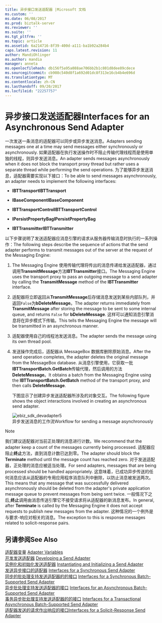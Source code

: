 ```yaml
---
title: 异步接口发送适配器 |Microsoft 文档
ms.custom: ''
ms.date: 06/08/2017
ms.prod: biztalk-server
ms.reviewer: ''
ms.suite: ''
ms.tgt_pltfrm: ''
ms.topic: article
ms.assetid: 6a214716-8f39-400d-a111-ba1b92a284b4
caps.latest.revision: 11
author: MandiOhlinger
ms.author: mandia
manager: anneta
ms.openlocfilehash: db156f5a95a088ae706bb2b1c801d8dee89cdece
ms.sourcegitcommit: cb908c540d8f1a692d01dc8f313e16cb4b4e696d
ms.translationtype: MT
ms.contentlocale: zh-CN
ms.lasthandoff: 09/20/2017
ms.locfileid: "22257757"
---
```

# <a name="interfaces-for-an-asynchronous-send-adapter"></a><span data-ttu-id="a5337-102">异步接口发送适配器</span><span class="sxs-lookup"><span data-stu-id="a5337-102">Interfaces for an Asynchronous Send Adapter</span></span>
<span data-ttu-id="a5337-103">一次发送一条消息的适配器可以同步或异步发送消息。</span><span class="sxs-lookup"><span data-stu-id="a5337-103">Adapters sending messages one at a time may send messages either synchronously or asynchronously.</span></span> <span data-ttu-id="a5337-104">如果适配器在执行发送操作时不阻止传输代理线程而是使用单独的线程，则异步发送消息。</span><span class="sxs-lookup"><span data-stu-id="a5337-104">An adapter sends messages asynchronously when it does not block the transport proxy thread but rather uses a separate thread while performing the send operations.</span></span> <span data-ttu-id="a5337-105">为了能够异步发送消息，适配器需要实现以下接口：</span><span class="sxs-lookup"><span data-stu-id="a5337-105">To be able to send messages asynchronously, an adapter needs to implement the following interfaces:</span></span>  
  
-   <span data-ttu-id="a5337-106">**IBTTransport**</span><span class="sxs-lookup"><span data-stu-id="a5337-106">**IBTTransport**</span></span>  
  
-   <span data-ttu-id="a5337-107">**IBaseComponent**</span><span class="sxs-lookup"><span data-stu-id="a5337-107">**IBaseComponent**</span></span>  
  
-   <span data-ttu-id="a5337-108">**IBTTransportControl**</span><span class="sxs-lookup"><span data-stu-id="a5337-108">**IBTTransportControl**</span></span>  
  
-   <span data-ttu-id="a5337-109">**IPersistPropertyBag**</span><span class="sxs-lookup"><span data-stu-id="a5337-109">**IPersistPropertyBag**</span></span>  
  
-   <span data-ttu-id="a5337-110">**IBTTransmitter**</span><span class="sxs-lookup"><span data-stu-id="a5337-110">**IBTTransmitter**</span></span>  
  
 <span data-ttu-id="a5337-111">以下步骤说明了发送适配器应消息引擎的请求从服务器传输消息时执行的一系列操作：</span><span class="sxs-lookup"><span data-stu-id="a5337-111">The following steps describe the sequence of actions that the send adapter performs to transmit messages out of the server at the request of the Messaging Engine:</span></span>  
  
1.  <span data-ttu-id="a5337-112">The Messaging Engine 使用传输代理将传出的消息传递给发送适配器，通过调用**TransmitMessage**方法**IBTTransmitter**接口。</span><span class="sxs-lookup"><span data-stu-id="a5337-112">The Messaging Engine uses the transport proxy to pass an outgoing message to a send adapter by calling the **TransmitMessage** method of the **IBTTransmitter** interface.</span></span>  
  
2.  <span data-ttu-id="a5337-113">适配器将立即返回从**TransmitMessage**后存储消息发送到某些内部队列，并返回`False`为**bDeleteMessage**。</span><span class="sxs-lookup"><span data-stu-id="a5337-113">The adapter returns immediately from **TransmitMessage** after storing the message to be sent to some internal queue, and returns `False` for **bDeleteMessage**.</span></span> <span data-ttu-id="a5337-114">这样可以通知消息引擎消息将在异步模式下传输。</span><span class="sxs-lookup"><span data-stu-id="a5337-114">This tells the Messaging Engine the message will be transmitted in an asynchronous manner.</span></span>  
  
3.  <span data-ttu-id="a5337-115">适配器使用自己的线程池发送消息。</span><span class="sxs-lookup"><span data-stu-id="a5337-115">The adapter sends the message using its own thread pool.</span></span>  
  
4.  <span data-ttu-id="a5337-116">发送操作完成后，适配器从 MessageBox 数据库删除原始消息。</span><span class="sxs-lookup"><span data-stu-id="a5337-116">After the send operation completes, the adapter deletes the original message from the MessageBox database.</span></span> <span data-ttu-id="a5337-117">从消息引擎使用，它获取一批**IBTTransportBatch.GetBatch**传输代理，然后调用的方法**DeleteMessage**。</span><span class="sxs-lookup"><span data-stu-id="a5337-117">It obtains a batch from the Messaging Engine using the **IBTTransportBatch.GetBatch** method of the transport proxy, and then calls **DeleteMessage**.</span></span>  
  
     <span data-ttu-id="a5337-118">下图显示了创建异步发送适配器所涉及的对象交互。</span><span class="sxs-lookup"><span data-stu-id="a5337-118">The following figure shows the object interactions involved in creating an asynchronous send adapter.</span></span>  
  
     ![](../core/media/ebiz-sdk-devadapter5.gif "ebiz_sdk_devadapter5")  
<span data-ttu-id="a5337-119">异步发送消息的工作流</span><span class="sxs-lookup"><span data-stu-id="a5337-119">Workflow for sending a message asynchronously</span></span>  
  
> [!NOTE]
>  <span data-ttu-id="a5337-120">我们建议适配器对当前正处理的消息进行计数。</span><span class="sxs-lookup"><span data-stu-id="a5337-120">We recommend that the adapter keep a count of the messages currently being processed.</span></span> <span data-ttu-id="a5337-121">适配器应阻止**终止**方法，直到消息计数已达到零。</span><span class="sxs-lookup"><span data-stu-id="a5337-121">The adapter should block the **Terminate** method until the message count has reached zero.</span></span> <span data-ttu-id="a5337-122">对于发送适配器，正处理的消息应被适当处理。</span><span class="sxs-lookup"><span data-stu-id="a5337-122">For send adapters, messages that are being processed should be handled appropriately.</span></span> <span data-ttu-id="a5337-123">这意味着，已成功异步传送的任何消息应该从适配器的专用应用程序消息队列中删除，以防止消息被发送两次。</span><span class="sxs-lookup"><span data-stu-id="a5337-123">This means that any message that was successfully delivered asynchronously should be deleted from the adapter's private application message queue to prevent messages from being sent twice.</span></span> <span data-ttu-id="a5337-124">一般情况下之后,**终止**调用由消息传送引擎它不接受请求将从适配器的新消息发布。</span><span class="sxs-lookup"><span data-stu-id="a5337-124">In general, after **Terminate** is called by the Messaging Engine it does not accept requests to publish new messages from the adapter.</span></span> <span data-ttu-id="a5337-125">这种情况的一个例外是与要求-响应对相关的消息。</span><span class="sxs-lookup"><span data-stu-id="a5337-125">The exception to this is response messages related to solicit-response pairs.</span></span>  
  
## <a name="see-also"></a><span data-ttu-id="a5337-126">另请参阅</span><span class="sxs-lookup"><span data-stu-id="a5337-126">See Also</span></span>  
 <span data-ttu-id="a5337-127">[适配器变量](../core/adapter-variables.md) </span><span class="sxs-lookup"><span data-stu-id="a5337-127">[Adapter Variables](../core/adapter-variables.md) </span></span>  
 <span data-ttu-id="a5337-128">[开发发送适配器](../core/developing-a-send-adapter.md) </span><span class="sxs-lookup"><span data-stu-id="a5337-128">[Developing a Send Adapter](../core/developing-a-send-adapter.md) </span></span>  
 <span data-ttu-id="a5337-129">[实例化和初始化发送适配器](../core/instantiating-and-initializing-a-send-adapter.md) </span><span class="sxs-lookup"><span data-stu-id="a5337-129">[Instantiating and Initializing a Send Adapter](../core/instantiating-and-initializing-a-send-adapter.md) </span></span>  
 <span data-ttu-id="a5337-130">[发送异步接口的适配器](../core/interfaces-for-a-synchronous-send-adapter.md) </span><span class="sxs-lookup"><span data-stu-id="a5337-130">[Interfaces for a Synchronous Send Adapter](../core/interfaces-for-a-synchronous-send-adapter.md) </span></span>  
 <span data-ttu-id="a5337-131">[同步的批处理支持发送适配器的的接口](../core/interfaces-for-a-synchronous-batch-supported-send-adapter.md) </span><span class="sxs-lookup"><span data-stu-id="a5337-131">[Interfaces for a Synchronous Batch-Supported Send Adapter](../core/interfaces-for-a-synchronous-batch-supported-send-adapter.md) </span></span>  
 <span data-ttu-id="a5337-132">[异步批处理支持发送适配器的接口](../core/interfaces-for-an-asynchronous-batch-supported-send-adapter.md) </span><span class="sxs-lookup"><span data-stu-id="a5337-132">[Interfaces for an Asynchronous Batch-Supported Send Adapter](../core/interfaces-for-an-asynchronous-batch-supported-send-adapter.md) </span></span>  
 <span data-ttu-id="a5337-133">[事务异步批处理支持发送适配器的的接口](../core/interfaces-for-a-transactional-asynchronous-batch-supported-send-adapter.md) </span><span class="sxs-lookup"><span data-stu-id="a5337-133">[Interfaces for a Transactional Asynchronous Batch-Supported Send Adapter](../core/interfaces-for-a-transactional-asynchronous-batch-supported-send-adapter.md) </span></span>  
 [<span data-ttu-id="a5337-134">适配器发送的请求作出响应的接口</span><span class="sxs-lookup"><span data-stu-id="a5337-134">Interfaces for a Solicit-Response Send Adapter</span></span>](../core/interfaces-for-a-solicit-response-send-adapter.md)